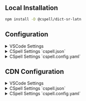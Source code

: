 
## Local Installation

```sh
npm install -D @cspell/dict-sr-latn
```


## Configuration

<details>
<summary>VSCode Settings</summary>

Add the following to your VSCode settings:

**`.vscode/settings.json`**

```jsonc
{
  "cSpell.import": [
    "@cspell/dict-sr-latn/cspell-ext.json"
  ],
  "cSpell.language": "sr, sr-Latn"
}
```

</details>

<details>
<summary>CSpell Settings `cspell.json`</summary>

**`cspell.json`**

```jsonc
{
  "import": [
    "@cspell/dict-sr-latn/cspell-ext.json"
  ],
  "language": "sr, sr-Latn"
}
```

</details>

<details>
<summary>CSpell Settings `cspell.config.yaml`</summary>

**`cspell.config.yaml`**

```yaml
import:
  - "@cspell/dict-sr-latn/cspell-ext.json"
language: sr, sr-Latn
```

</details>



## CDN Configuration

<details>
<summary>VSCode Settings</summary>

Add the following to your VSCode settings:

**`.vscode/settings.json`**

```jsonc
{
  "cSpell.import": [
    "https://cdn.jsdelivr.net/npm/@cspell/dict-sr-latn@latest/cspell-ext.json/cspell-ext.json"
  ],
  "cSpell.language": "sr, sr-Latn"
}
```

</details>

<details>
<summary>CSpell Settings `cspell.json`</summary>

**`cspell.json`**

```jsonc
{
  "import": [
    "https://cdn.jsdelivr.net/npm/@cspell/dict-sr-latn@latest/cspell-ext.json/cspell-ext.json"
  ],
  "language": "sr, sr-Latn"
}
```

</details>

<details>
<summary>CSpell Settings `cspell.config.yaml`</summary>

**`cspell.config.yaml`**

```yaml
import:
  - https://cdn.jsdelivr.net/npm/@cspell/dict-sr-latn@latest/cspell-ext.json/cspell-ext.json
language: sr, sr-Latn
```

</details>


